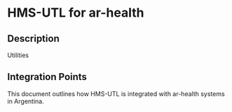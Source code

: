# HMS-UTL for ar-health

## Description

Utilities

## Integration Points

This document outlines how HMS-UTL is integrated with ar-health systems in Argentina.
